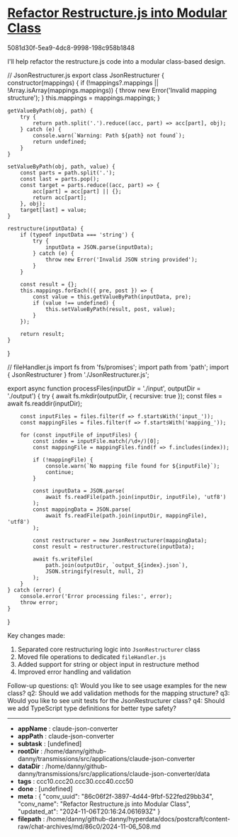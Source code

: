 # [Refactor Restructure.js into Modular Class](https://claude.ai/chat/86c06f2f-3897-4d44-9fbf-522fed29bb34)

5081d30f-5ea9-4dc8-9998-198c958b1848

 I'll help refactor the restructure.js code into a modular class-based design.



<antArtifact identifier="json-restructurer" type="application/vnd.ant.code" language="javascript" title="JSON Restructuring Class">
// JsonRestructurer.js
export class JsonRestructurer {
    constructor(mappings) {
        if (!mappings?.mappings || !Array.isArray(mappings.mappings)) {
            throw new Error('Invalid mapping structure');
        }
        this.mappings = mappings.mappings;
    }

    getValueByPath(obj, path) {
        try {
            return path.split('.').reduce((acc, part) => acc[part], obj);
        } catch (e) {
            console.warn(`Warning: Path ${path} not found`);
            return undefined;
        }
    }

    setValueByPath(obj, path, value) {
        const parts = path.split('.');
        const last = parts.pop();
        const target = parts.reduce((acc, part) => {
            acc[part] = acc[part] || {};
            return acc[part];
        }, obj);
        target[last] = value;
    }

    restructure(inputData) {
        if (typeof inputData === 'string') {
            try {
                inputData = JSON.parse(inputData);
            } catch (e) {
                throw new Error('Invalid JSON string provided');
            }
        }

        const result = {};
        this.mappings.forEach(({ pre, post }) => {
            const value = this.getValueByPath(inputData, pre);
            if (value !== undefined) {
                this.setValueByPath(result, post, value);
            }
        });

        return result;
    }
}
</antArtifact>

<antArtifact identifier="file-handler" type="application/vnd.ant.code" language="javascript" title="File Operations Handler">
// fileHandler.js
import fs from 'fs/promises';
import path from 'path';
import { JsonRestructurer } from './JsonRestructurer.js';

export async function processFiles(inputDir = './input', outputDir = './output') {
    try {
        await fs.mkdir(outputDir, { recursive: true });
        const files = await fs.readdir(inputDir);
        
        const inputFiles = files.filter(f => f.startsWith('input_'));
        const mappingFiles = files.filter(f => f.startsWith('mapping_'));

        for (const inputFile of inputFiles) {
            const index = inputFile.match(/\d+/)[0];
            const mappingFile = mappingFiles.find(f => f.includes(index));
            
            if (!mappingFile) {
                console.warn(`No mapping file found for ${inputFile}`);
                continue;
            }

            const inputData = JSON.parse(
                await fs.readFile(path.join(inputDir, inputFile), 'utf8')
            );
            const mappingData = JSON.parse(
                await fs.readFile(path.join(inputDir, mappingFile), 'utf8')
            );

            const restructurer = new JsonRestructurer(mappingData);
            const result = restructurer.restructure(inputData);

            await fs.writeFile(
                path.join(outputDir, `output_${index}.json`),
                JSON.stringify(result, null, 2)
            );
        }
    } catch (error) {
        console.error('Error processing files:', error);
        throw error;
    }
}
</antArtifact>

Key changes made:
1. Separated core restructuring logic into `JsonRestructurer` class
2. Moved file operations to dedicated `fileHandler.js`
3. Added support for string or object input in restructure method
4. Improved error handling and validation

Follow-up questions:
q1: Would you like to see usage examples for the new class?
q2: Should we add validation methods for the mapping structure?
q3: Would you like to see unit tests for the JsonRestructurer class?
q4: Should we add TypeScript type definitions for better type safety?

---

* **appName** : claude-json-converter
* **appPath** : claude-json-converter
* **subtask** : [undefined]
* **rootDir** : /home/danny/github-danny/transmissions/src/applications/claude-json-converter
* **dataDir** : /home/danny/github-danny/transmissions/src/applications/claude-json-converter/data
* **tags** : ccc10.ccc20.ccc30.ccc40.ccc50
* **done** : [undefined]
* **meta** : {
  "conv_uuid": "86c06f2f-3897-4d44-9fbf-522fed29bb34",
  "conv_name": "Refactor Restructure.js into Modular Class",
  "updated_at": "2024-11-06T20:16:24.061693Z"
}
* **filepath** : /home/danny/github-danny/hyperdata/docs/postcraft/content-raw/chat-archives/md/86c0/2024-11-06_508.md